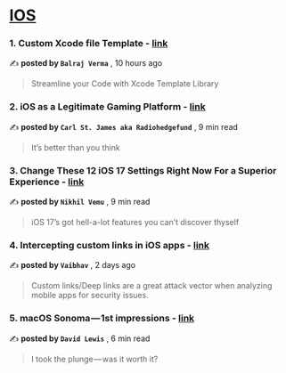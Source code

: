 
<h1><a href=https://medium.com/tag/ios/recommended target="_blank" rel="noopener noreferrer">IOS</a></h1>
<h3>1. Custom Xcode file Template - <a href=https://medium.com/next-level-swift/custom-xcode-file-template-a8a458029cd9?source=tag_recommended_feed---------0-84----------ios----------72dbd367_5cce_4703_837b_5eb4b1c98217------- target="_blank" rel="noopener noreferrer">link</a></h3>

✍️ **posted by `Balraj Verma`** <date> , 10 hours ago</date>

<blockquote>Streamline your Code with Xcode Template Library</blockquote>

<h3>2. iOS as a Legitimate Gaming Platform - <a href=https://medium.com/@carlst-james/ios-as-a-legitimate-gaming-platform-45ed036d8013?source=tag_recommended_feed---------1-107----------ios----------72dbd367_5cce_4703_837b_5eb4b1c98217------- target="_blank" rel="noopener noreferrer">link</a></h3>

✍️ **posted by `Carl St. James aka Radiohedgefund`** <date> , 9 min read</date>

<blockquote>It’s better than you think</blockquote>

<h3>3. Change These 12 iOS 17 Settings Right Now For a Superior Experience - <a href=https://medium.com/macoclock/change-these-12-ios-17-settings-right-now-for-a-superior-experience-8f43e28a10ab?source=tag_recommended_feed---------2-85----------ios----------72dbd367_5cce_4703_837b_5eb4b1c98217------- target="_blank" rel="noopener noreferrer">link</a></h3>

✍️ **posted by `Nikhil Vemu`** <date> , 9 min read</date>

<blockquote>iOS 17’s got hell-a-lot features you can’t discover thyself</blockquote>

<h3>4. Intercepting custom links in iOS apps - <a href=https://medium.com/@in3tinct/intercepting-custom-links-in-ios-apps-e3023794d507?source=tag_recommended_feed---------3-84----------ios----------72dbd367_5cce_4703_837b_5eb4b1c98217------- target="_blank" rel="noopener noreferrer">link</a></h3>

✍️ **posted by `Vaibhav`** <date> , 2 days ago</date>

<blockquote>Custom links/Deep links are a great attack vector when analyzing mobile apps for security issues.</blockquote>

<h3>5. macOS Sonoma — 1st impressions - <a href=https://medium.com/macoclock/macos-sonoma-1st-impressions-e26f58e345c1?source=tag_recommended_feed---------4-107----------ios----------72dbd367_5cce_4703_837b_5eb4b1c98217------- target="_blank" rel="noopener noreferrer">link</a></h3>

✍️ **posted by `David Lewis`** <date> , 6 min read</date>

<blockquote>I took the plunge — was it worth it?</blockquote>

